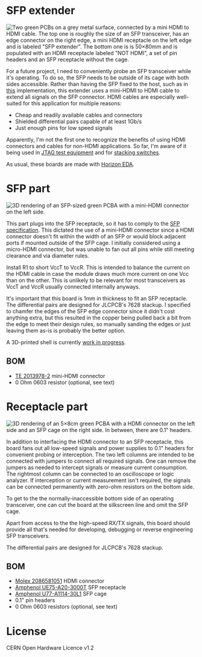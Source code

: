 SFP extender
============


![Two green PCBs on a grey metal surface, connected by a mini HDMI to 
HDMI cable. The top one is roughly the size of an SFP transceiver, has an edge connector on the right edge, a mini HDMI receptacle on the left edge and is labeled "SFP extender".
The bottom one is is 50×80mm and is populated with an HDMI receptacle labeled "NOT HDMI", a set of pin headers and an SFP receptacle without the cage.](media/sfp-extender.jpg)

For a future project, I need to conveniently probe an SFP transceiver 
while it's operating. To do so, the SFP needs to be outside of its cage 
with both sides accessible. Rather than having the SFP fixed to the 
host, such as in 
[this](https://www.multilaneinc.com/products/ml4066-sfp/) 
implementation, this extender uses a mini-HDMI to HDMI cable to extend 
all signals on the SFP connector. HDMI cables are especially 
well-suited for this application for multiple reasons:

 - Cheap and readily available cables and connectors
 - Shielded differential pairs capable of at least 1Gb/s
 - Just enough pins for low speed signals
 
Apparently, I'm not the first one to recognize the benefits of using 
HDMI connectors and cables for non-HDMI applications. So far, I'm aware of it being used in
[JTAG test 
equipment](https://www.keysight.com/us/en/product/N1125A/x1149-boundary-scan-analyzer.html) and for
[stacking switches](https://cathode.church/@s0/110384062337605415).

As usual, these boards are made with [Horizon EDA](https://horizon-eda.org/).

# SFP part

![3D rendering of an SFP-sized green PCBA with a mini-HDMI connector on 
the left side.](media/sfp-extender.png)

This part plugs into the SFP receptacle, so it has to comply to the 
[SFP specification](https://members.snia.org/document/dl/26184). This 
dictated the use of a mini-HDMI connector since a HDMI connector 
doesn't fit within the width of an SFP or would block adjacent ports if 
mounted outside of the SFP cage. I initially considered using 
a micro-HDMI connector, but was unable to fan out all pins while still 
meeting clearance and via diameter rules.

Install R1 to short VccT to VccR. This is intended to balance the 
current on the HDMI cable in case the module draws much more current on 
one Vcc than on the other. This is unlikely to be relevant for most 
transceivers as VccT and VccR usually connected internally anyways.

It's important that this board is 1mm in thickness to fit an SFP 
receptacle. The differential pairs are designed for JLCPCB's 7628 
stackup. I specified to chamfer the edges of the SFP edge connector 
since it didn't cost anything extra, but this resulted in the copper 
being pulled back a bit from the edge to meet their design rules, so 
manually sanding the edges or just leaving them as-is is probably the 
better option.

A 3D-printed shell is currently [work in progress](sfp-extender/mech).

## BOM
 - [TE 2013978-2](https://www.digikey.de/en/products/detail/te-connectivity-amp-connectors/2013978-2/4022373) mini-HDMI connector
 - 0 Ohm 0603 resistor (optional, see text)

# Receptacle part


![3D rendering of an 5×8cm green PCBA with a HDMI connector on 
the left side and an SFP cage on the right side. In between, there are 
0.1" headers.](media/sfp-extender-receptacle.png)

In addition to interfacing the HDMI connector to an SFP receptacle, 
this board fans out all low-speed signals and power supplies to 0.1" 
headers for convenient probing or interception. The two left columns 
are intended to be connected with jumpers to connect all required 
signals. One can remove the jumpers as needed to intercept signals or 
measure current consumption. The rightmost column can 
be connected to an oscilloscope or logic analyzer. If interception or 
current measurement isn't required, the signals can be connected 
permanently with 
zero-ohm resistors on the bottom side.

To get to the the normally-inaccessible bottom side of an operating transceiver, 
one can cut the board at the silkscreen line and omit the SFP cage.

Apart from access to the the high-speed RX/TX signals, this board 
should provide all that's needed for developing, debugging or reverse 
engineering SFP transceivers.

The differential pairs are designed for JLCPCB's 7628 
stackup.

## BOM
 - [Molex 2086581051](https://www.digikey.de/en/products/detail/molex/2086581051/10493706) HDMI connector
 - [Amphenol UE75-A20-3000T](https://www.digikey.de/en/products/detail/amphenol-cs-commercial-products/UE75-A20-3000T/1242769) SFP receptacle
 - [Amphenol U77-A1114-30L1](https://www.digikey.de/en/products/detail/amphenol-cs-commercial-products/U77-A1114-30L1/3465018) SFP cage
 - 0.1" pin headers
 - 0 Ohm 0603 resistors (optional, see text)

# License

CERN Open Hardware Licence v1.2
